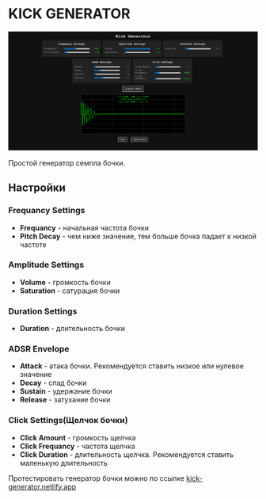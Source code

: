 # KICK GENERATOR

![kick generator](kick_generator.png)

Простой генератор семпла бочки.

## Настройки

### Frequancy Settings

- **Frequancy** - начальная частота бочки
- **Pitch Decay** - чем ниже значение, тем больше бочка падает к низкой частоте

### Amplitude Settings

- **Volume** - громкость бочки
- **Saturation** - сатурация бочки

### Duration Settings

- **Duration** - длительность бочки

### ADSR Envelope

- **Attack** - атака бочки. Рекомендуется ставить низкое или нулевое значение
- **Decay** - спад бочки
- **Sustain** - удержание бочки
- **Release** - затухание бочки

### Click Settings(Щелчок бочки)

- **Click Amount** - громкость щелчка
- **Click Frequancy** - частота щелчка
- **Click Duration** - длительность щелчка. Рекомендуется ставить маленькую длительность

Протестировать генератор бочки можно по ссылке [kick-generator.netlify.app](https://kick-generator.netlify.app/)
